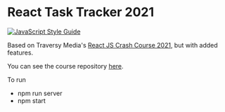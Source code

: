 <h1>React Task Tracker 2021</h1>

[![JavaScript Style Guide](https://img.shields.io/badge/code_style-standard-brightgreen.svg)](https://standardjs.com)

<p>Based on Traversy Media's <a href="https://youtu.be/w7ejDZ8SWv8">React JS Crash Course 2021</a>, but with added features.</p>

<p>You can see the course repository <a href="https://github.com/bradtraversy/react-crash-2021">here</a>.</p>

<p>
  To run
  <ul>
    <li>npm run server</li>
    <li>npm start</li>
  </ul>
</p>
